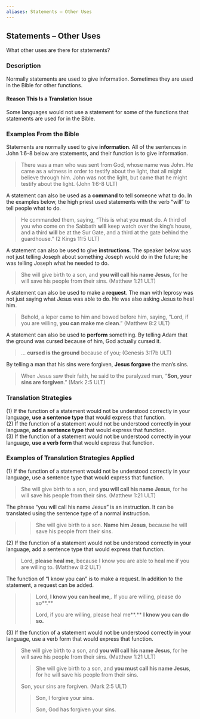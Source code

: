 ```yaml
---
aliases: Statements – Other Uses
---
```


## Statements – Other Uses

What other uses are there for statements?

### Description

Normally statements are used to give information. Sometimes they are used in the Bible for other functions.

#### Reason This Is a Translation Issue

Some languages would not use a statement for some of the functions that statements are used for in the Bible.

### Examples From the Bible

Statements are normally used to give **information**. All of the sentences in John 1:6-8 below are statements, and their function is to give information.

> There was a man who was sent from God, whose name was John. He came as a witness in order to testify about the light, that all might believe through him. John was not the light, but came that he might testify about the light. (John 1:6-8 ULT)

A statement can also be used as a **command** to tell someone what to do. In the examples below, the high priest used statements with the verb “will” to tell people what to do.

> He commanded them, saying, “This is what you **must** do. A third of you who come on the Sabbath **will** keep watch over the king’s house, and a third **will** be at the Sur Gate, and a third at the gate behind the guardhouse.” (2 Kings 11:5 ULT)

A statement can also be used to give **instructions**. The speaker below was not just telling Joseph about something Joseph would do in the future; he was telling Joseph what he needed to do.

> She will give birth to a son, and **you will call his name Jesus**, for he will save his people from their sins. (Matthew 1:21 ULT)

A statement can also be used to make a **request**. The man with leprosy was not just saying what Jesus was able to do. He was also asking Jesus to heal him.

> Behold, a leper came to him and bowed before him, saying, “Lord, if you are willing, **you can make me clean**.” (Matthew 8:2 ULT)

A statement can also be used to **perform** something. By telling Adam that the ground was cursed because of him, God actually cursed it.

> … **cursed is the ground** because of you; (Genesis 3:17b ULT)

By telling a man that his sins were forgiven, **Jesus forgave** the man’s sins.

> When Jesus saw their faith, he said to the paralyzed man, “**Son, your sins are forgiven**.” (Mark 2:5 ULT)

### Translation Strategies

(1) If the function of a statement would not be understood correctly in your language, **use a sentence type** that would express that function.<br>
(2) If the function of a statement would not be understood correctly in your language, **add a sentence type** that would express that function.<br>
(3) If the function of a statement would not be understood correctly in your language, **use a verb form** that would express that function.

### Examples of Translation Strategies Applied

(1) If the function of a statement would not be understood correctly in your language, use a sentence type that would express that function.

> She will give birth to a son, and **you will call his name Jesus**, for he will save his people from their sins. (Matthew 1:21 ULT)

The phrase “you will call his name Jesus” is an instruction. It can be translated using the sentence type of a normal instruction.

> > She will give birth to a son. **Name him Jesus**, because he will save his people from their sins.

(2) If the function of a statement would not be understood correctly in your language, add a sentence type that would express that function.

> Lord, **please heal me**, because I know you are able to heal me if you are willing to. (Matthew 8:2 ULT)

The function of “I know you can” is to make a request. In addition to the statement, a request can be added.

> > Lord, **I know you can heal me**,. If you are willing, please do so**.**
> >
> > Lord, if you are willing, please heal me**.** **I know you can do so.**

(3) If the function of a statement would not be understood correctly in your language, use a verb form that would express that function.

> She will give birth to a son, and **you will call his name Jesus**, for he will save his people from their sins. (Matthew 1:21 ULT)
>
> > She will give birth to a son, and **you must call his name Jesus**, for he will save his people from their sins.
>
> Son, your sins are forgiven. (Mark 2:5 ULT)
>
> > Son, I forgive your sins.
> >
> > Son, God has forgiven your sins.
